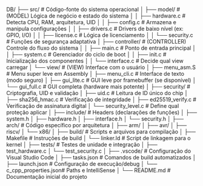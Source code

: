 DB/
├── src/                     # Código-fonte do sistema operacional
│   ├── model/              # (MODEL) Lógica de negócio e estado do sistema
│   │   ├── hardware.c       # Detecta CPU, RAM, arquitetura, UID
│   │   ├── config.c         # Armazena e manipula configurações
│   │   ├── drivers.c        # Drivers de baixo nível (ex: GPIO, I/O)
│   │   ├── license.c        # Lógica de licenciamento
│   │   └── security.c       # Funções de segurança adaptativa
│   ├── controller/         # (CONTROLLER) Controle do fluxo do sistema
│   │   ├── main.c           # Ponto de entrada principal
│   │   ├── system.c         # Gerenciador do ciclo de boot
│   │   ├── init.c           # Inicialização dos componentes
│   │   └── interface.c      # Decide qual view carregar
│   └── view/               # (VIEW) Interface com o usuário
│       ├── menu_asm.S       # Menu super leve em Assembly
│       ├── menu_cli.c       # Interface de texto (modo seguro)
│       ├── gui_lite.c       # GUI leve por framebuffer (se disponível)
│       └── gui_full.c       # GUI completa (hardware mais potente)
│
├── security/               # Criptografia, UID e validação
│   ├── uid.c                # Leitura de ID único do chip
│   ├── sha256_hmac.c        # Verificação de integridade
│   ├── ed25519_verify.c     # Verificação de assinatura digital
│   └── security_level.c     # Define qual proteção aplicar
│
├── include/                # Headers (declarações de funções)
│   ├── system.h
│   ├── hardware.h
│   ├── interface.h
│   └── security.h
│
├── arch/                   # Código específico por arquitetura
│   ├── arm/
│   ├── avr/
│   ├── riscv/
│   └── x86/
│
├── build/                  # Scripts e arquivos para compilação
│   ├── Makefile             # Instruções de build
│   └── linker.ld            # Script de linkagem para o kernel
│
├── tests/                  # Testes de unidade e integração
│   ├── test_hardware.c
│   └── test_security.c
│
├── .vscode/                # Configuração do Visual Studio Code
│   ├── tasks.json           # Comandos de build automatizados
│   ├── launch.json          # Configuração de execução/debug
│   └── c_cpp_properties.json# Paths e IntelliSense
│
└── README.md               # Documentação inicial do projeto
